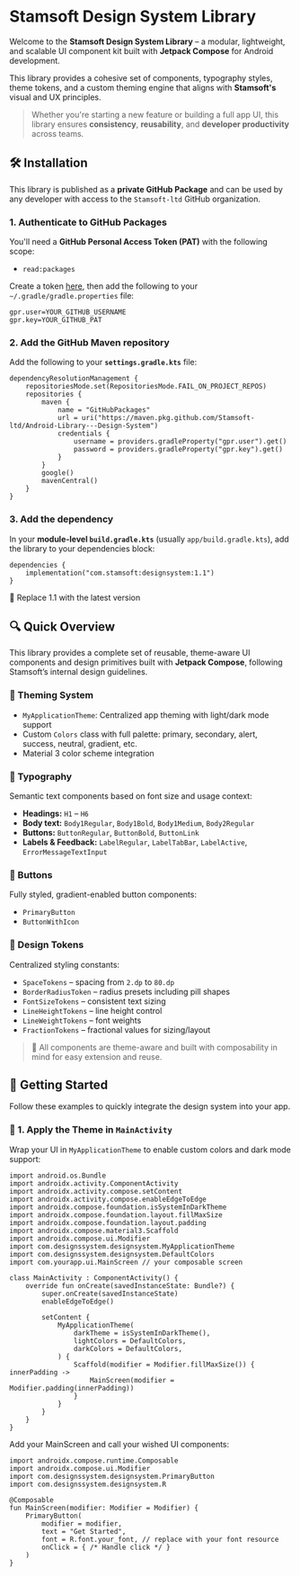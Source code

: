 # Stamsoft Design System Library

Welcome to the **Stamsoft Design System Library** – a modular, lightweight, and scalable UI component kit built with **Jetpack Compose** for Android development.

This library provides a cohesive set of components, typography styles, theme tokens, and a custom theming engine that aligns with **Stamsoft's** visual and UX principles.

> Whether you're starting a new feature or building a full app UI, this library ensures **consistency**, **reusability**, and **developer productivity** across teams.

## 🛠️ Installation

This library is published as a **private GitHub Package** and can be used by any developer with access to the `Stamsoft-ltd` GitHub organization.

### 1. Authenticate to GitHub Packages

You'll need a **GitHub Personal Access Token (PAT)** with the following scope:

- `read:packages`

Create a token [here](https://github.com/settings/tokens), then add the following to your `~/.gradle/gradle.properties` file:

```
gpr.user=YOUR_GITHUB_USERNAME
gpr.key=YOUR_GITHUB_PAT
```

### 2. Add the GitHub Maven repository

Add the following to your **`settings.gradle.kts`** file:

```
dependencyResolutionManagement {
    repositoriesMode.set(RepositoriesMode.FAIL_ON_PROJECT_REPOS)
    repositories {
        maven {
            name = "GitHubPackages"
            url = uri("https://maven.pkg.github.com/Stamsoft-ltd/Android-Library---Design-System")
            credentials {
                username = providers.gradleProperty("gpr.user").get()
                password = providers.gradleProperty("gpr.key").get()
            }
        }
        google()
        mavenCentral()
    }
}
```

### 3. Add the dependency

In your **module-level `build.gradle.kts`** (usually `app/build.gradle.kts`), add the library to your dependencies block:

```
dependencies {
    implementation("com.stamsoft:designsystem:1.1")
}
```

🔄 Replace 1.1 with the latest version

## 🔍 Quick Overview

This library provides a complete set of reusable, theme-aware UI components and design primitives built with **Jetpack Compose**, following Stamsoft’s internal design guidelines.

### 🎨 Theming System
- `MyApplicationTheme`: Centralized app theming with light/dark mode support
- Custom `Colors` class with full palette: primary, secondary, alert, success, neutral, gradient, etc.
- Material 3 color scheme integration

### 🧱 Typography
Semantic text components based on font size and usage context:
- **Headings:** `H1` – `H6`
- **Body text:** `Body1Regular`, `Body1Bold`, `Body1Medium`, `Body2Regular`
- **Buttons:** `ButtonRegular`, `ButtonBold`, `ButtonLink`
- **Labels & Feedback:** `LabelRegular`, `LabelTabBar`, `LabelActive`, `ErrorMessageTextInput`

### 🔘 Buttons
Fully styled, gradient-enabled button components:
- `PrimaryButton`
- `ButtonWithIcon`

### 📐 Design Tokens
Centralized styling constants:
- `SpaceTokens` – spacing from `2.dp` to `80.dp`
- `BorderRadiusToken` – radius presets including pill shapes
- `FontSizeTokens` – consistent text sizing
- `LineHeightTokens` – line height control
- `LineWeightTokens` – font weights
- `FractionTokens` – fractional values for sizing/layout

> 🧩 All components are theme-aware and built with composability in mind for easy extension and reuse.

## 🚀 Getting Started

Follow these examples to quickly integrate the design system into your app.

### 🧩 1. Apply the Theme in `MainActivity`

Wrap your UI in `MyApplicationTheme` to enable custom colors and dark mode support:

```
import android.os.Bundle
import androidx.activity.ComponentActivity
import androidx.activity.compose.setContent
import androidx.activity.compose.enableEdgeToEdge
import androidx.compose.foundation.isSystemInDarkTheme
import androidx.compose.foundation.layout.fillMaxSize
import androidx.compose.foundation.layout.padding
import androidx.compose.material3.Scaffold
import androidx.compose.ui.Modifier
import com.designssystem.designsystem.MyApplicationTheme
import com.designssystem.designsystem.DefaultColors
import com.yourapp.ui.MainScreen // your composable screen

class MainActivity : ComponentActivity() {
    override fun onCreate(savedInstanceState: Bundle?) {
        super.onCreate(savedInstanceState)
        enableEdgeToEdge()

        setContent {
            MyApplicationTheme(
                darkTheme = isSystemInDarkTheme(),
                lightColors = DefaultColors,
                darkColors = DefaultColors,
            ) {
                Scaffold(modifier = Modifier.fillMaxSize()) { innerPadding ->
                    MainScreen(modifier = Modifier.padding(innerPadding))
                }
            }
        }
    }
}
```

Add your MainScreen and call your wished UI components:

```
import androidx.compose.runtime.Composable
import androidx.compose.ui.Modifier
import com.designssystem.designsystem.PrimaryButton
import com.designssystem.designsystem.R

@Composable
fun MainScreen(modifier: Modifier = Modifier) {
    PrimaryButton(
        modifier = modifier,
        text = "Get Started",
        font = R.font.your_font, // replace with your font resource
        onClick = { /* Handle click */ }
    )
}
```
